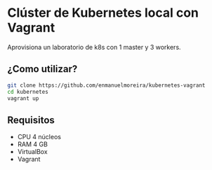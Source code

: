 # Clúster de Kubernetes local con Vagrant

Aprovisiona un laboratorio de k8s con 1 master y 3 workers.

## ¿Como utilizar?

```sh
git clone https://github.com/enmanuelmoreira/kubernetes-vagrant
cd kubernetes
vagrant up
```

## Requisitos

- CPU 4 núcleos
- RAM 4 GB
- VirtualBox
- Vagrant
